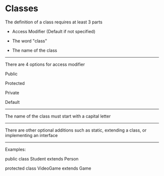 # Classes


The definition of a class requires at least 3 parts


* Access Modifier (Default if not specified)

* The word "class"

* The name of the class


---


There are 4 options for access modifier


Public

Protected

Private

Default


---


The name of the class must start with a capital letter


---


There are other optional additions such as static, extending a class, or implementing an interface


---


Examples:


public class Student extends Person


protected class VideoGame extends Game 





